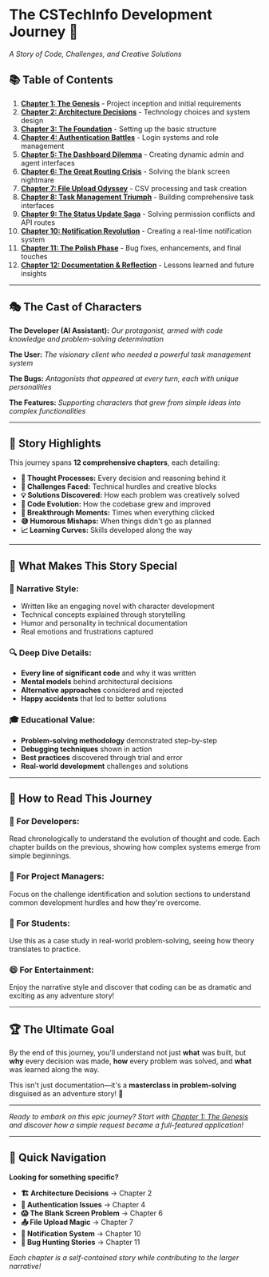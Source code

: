 # The CSTechInfo Development Journey 🚀
*A Story of Code, Challenges, and Creative Solutions*

## 📚 Table of Contents

1. **[Chapter 1: The Genesis](./STORY_01_GENESIS.md)** - Project inception and initial requirements
2. **[Chapter 2: Architecture Decisions](./STORY_02_ARCHITECTURE.md)** - Technology choices and system design
3. **[Chapter 3: The Foundation](./STORY_03_FOUNDATION.md)** - Setting up the basic structure
4. **[Chapter 4: Authentication Battles](./STORY_04_AUTHENTICATION.md)** - Login systems and role management
5. **[Chapter 5: The Dashboard Dilemma](./STORY_05_DASHBOARDS.md)** - Creating dynamic admin and agent interfaces
6. **[Chapter 6: The Great Routing Crisis](./STORY_06_ROUTING_CRISIS.md)** - Solving the blank screen nightmare
7. **[Chapter 7: File Upload Odyssey](./STORY_07_FILE_UPLOAD.md)** - CSV processing and task creation
8. **[Chapter 8: Task Management Triumph](./STORY_08_TASK_MANAGEMENT.md)** - Building comprehensive task interfaces
9. **[Chapter 9: The Status Update Saga](./STORY_09_STATUS_UPDATES.md)** - Solving permission conflicts and API routes
10. **[Chapter 10: Notification Revolution](./STORY_10_NOTIFICATIONS.md)** - Creating a real-time notification system
11. **[Chapter 11: The Polish Phase](./STORY_11_POLISH.md)** - Bug fixes, enhancements, and final touches
12. **[Chapter 12: Documentation & Reflection](./STORY_12_REFLECTION.md)** - Lessons learned and future insights

---

## 🎭 The Cast of Characters

**The Developer (AI Assistant):** *Our protagonist, armed with code knowledge and problem-solving determination*

**The User:** *The visionary client who needed a powerful task management system*

**The Bugs:** *Antagonists that appeared at every turn, each with unique personalities*

**The Features:** *Supporting characters that grew from simple ideas into complex functionalities*

---

## 🌟 Story Highlights

This journey spans **12 comprehensive chapters**, each detailing:

- **💭 Thought Processes:** Every decision and reasoning behind it
- **🎯 Challenges Faced:** Technical hurdles and creative blocks
- **💡 Solutions Discovered:** How each problem was creatively solved
- **🔧 Code Evolution:** How the codebase grew and improved
- **🎉 Breakthrough Moments:** Times when everything clicked
- **😅 Humorous Mishaps:** When things didn't go as planned
- **📈 Learning Curves:** Skills developed along the way

---

## 🎪 What Makes This Story Special

### **🎨 Narrative Style:**
- Written like an engaging novel with character development
- Technical concepts explained through storytelling
- Humor and personality in technical documentation
- Real emotions and frustrations captured

### **🔍 Deep Dive Details:**
- **Every line of significant code** and why it was written
- **Mental models** behind architectural decisions
- **Alternative approaches** considered and rejected
- **Happy accidents** that led to better solutions

### **🎓 Educational Value:**
- **Problem-solving methodology** demonstrated step-by-step
- **Debugging techniques** shown in action
- **Best practices** discovered through trial and error
- **Real-world development** challenges and solutions

---

## 🚀 How to Read This Journey

### **📖 For Developers:**
Read chronologically to understand the evolution of thought and code. Each chapter builds on the previous, showing how complex systems emerge from simple beginnings.

### **🎯 For Project Managers:**
Focus on the challenge identification and solution sections to understand common development hurdles and how they're overcome.

### **🎨 For Students:**
Use this as a case study in real-world problem-solving, seeing how theory translates to practice.

### **😄 For Entertainment:**
Enjoy the narrative style and discover that coding can be as dramatic and exciting as any adventure story!

---

## 🏆 The Ultimate Goal

By the end of this journey, you'll understand not just **what** was built, but **why** every decision was made, **how** every problem was solved, and **what** was learned along the way.

This isn't just documentation—it's a **masterclass in problem-solving** disguised as an adventure story! 🎪

---

*Ready to embark on this epic journey? Start with [Chapter 1: The Genesis](./STORY_01_GENESIS.md) and discover how a simple request became a full-featured application!*

---

## 🎯 Quick Navigation

**Looking for something specific?**

- **🏗️ Architecture Decisions** → Chapter 2
- **🔐 Authentication Issues** → Chapter 4  
- **😱 The Blank Screen Problem** → Chapter 6
- **📤 File Upload Magic** → Chapter 7
- **🔔 Notification System** → Chapter 10
- **🐛 Bug Hunting Stories** → Chapter 11

*Each chapter is a self-contained story while contributing to the larger narrative!*
